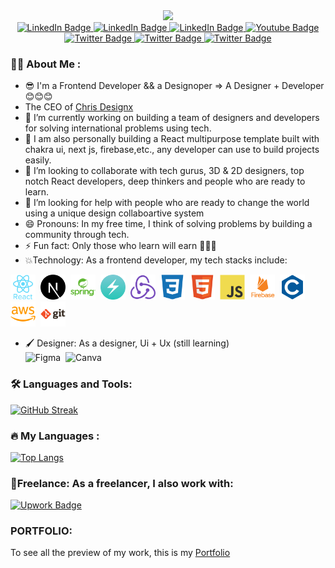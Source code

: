 <div id="header" align="center">
  <img src="https://media4.giphy.com/media/RbDKaczqWovIugyJmW/giphy.gif" width="200"/>
</div>

<div id="badges" align="center">
  <a href="https://www.linkedin.com/in/chris-nyeche/">
    <img src="https://img.shields.io/badge/Snapchat-FFFC00?style=for-the-badge&logo=snapchat&logoColor=black" alt="LinkedIn Badge"/>
  </a>
  <a href="https://www.linkedin.com/in/chris-nyeche/">
    <img src="https://img.shields.io/badge/LinkedIn-blue?style=for-the-badge&logo=linkedin&logoColor=white" alt="LinkedIn Badge"/>
  </a>
    <a href="https://www.linkedin.com/in/chris-nyeche/">
    <img src="https://img.shields.io/badge/Gmail-D14836?style=for-the-badge&logo=gmail&logoColor=white" alt="LinkedIn Badge"/>
  </a>
  <a href="your-youtube-URL">
    <img src="https://img.shields.io/badge/Facebook-blue?style=for-the-badge&logo=youtube&logoColor=white" alt="Youtube Badge"/>
  </a>
  <a href="https://twitter.com/chrisdesignx">
    <img src="https://img.shields.io/badge/WhatsApp-25D366?style=for-the-badge&logo=whatsapp&logoColor=white" alt="Twitter Badge"/>
  </a>
  <a href="https://twitter.com/chrisdesignx">
    <img src="https://img.shields.io/badge/Twitter-blue?style=for-the-badge&logo=twitter&logoColor=white" alt="Twitter Badge"/>
  </a>
    <a href="https://twitter.com/chrisdesignx">
    <img src="https://img.shields.io/badge/Instagram-E4405F?style=for-the-badge&logo=instagram&logoColor=white" alt="Twitter Badge"/>
  </a>
</div>


### :man_technologist: About Me :
- 😎 I'm a Frontend Developer && a Designoper => A Designer + Developer 😊😊😊
- The CEO of [Chris Designx](https://https://github.com/chrisdesignx/)
- 🔭 I’m currently working on building a team of designers and developers for solving international problems using tech.
- 🌱 I am also personally building a React multipurpose template built with chakra ui, next js, firebase,etc., any developer can use to build projects easily. 
- 👯 I’m looking to collaborate with tech gurus, 3D & 2D designers, top notch React developers, deep thinkers and people who are ready to learn.
- 🤔 I’m looking for help with people who are ready to change the world using a unique design collaboartive system
- 😄 Pronouns: In my free time, I think of solving problems by building a community through tech.
- ⚡ Fun fact: Only those who learn will earn 🤩🤩🤩
- 💥Technology: As a frontend developer, my tech stacks include: 
<div>
  <img src="https://github.com/devicons/devicon/blob/master/icons/react/react-original-wordmark.svg" title="React" alt="React" width="40" height="40"/>&nbsp;
   <img src="https://github.com/devicons/devicon/blob/master/icons/nextjs/nextjs-original.svg" title="Next Js" alt="NextJs" width="40" height="40"/>&nbsp;
  <img src="https://github.com/devicons/devicon/blob/master/icons/spring/spring-original-wordmark.svg" title="Spring" alt="Spring" width="40" height="40"/>&nbsp;
  <img src="https://raw.githubusercontent.com/chakra-ui/chakra-ui/main/logo/logomark-colored.svg" title="Chakra UI" alt="Material UI" width="40" height="40"/>&nbsp;
  <img src="https://github.com/devicons/devicon/blob/master/icons/redux/redux-original.svg" title="Redux" alt="Redux " width="40" height="40"/>&nbsp;
  <img src="https://github.com/devicons/devicon/blob/master/icons/css3/css3-plain.svg"  title="CSS3" alt="CSS" width="40" height="40"/>&nbsp;
  <img src="https://github.com/devicons/devicon/blob/master/icons/html5/html5-original.svg" title="HTML5" alt="HTML" width="40" height="40"/>&nbsp;
  <img src="https://github.com/devicons/devicon/blob/master/icons/javascript/javascript-original.svg" title="JavaScript" alt="JavaScript" width="40" height="40"/>&nbsp;
  <img src="https://github.com/devicons/devicon/blob/master/icons/firebase/firebase-plain-wordmark.svg" title="Firebase" alt="Firebase" width="40" height="40"/>&nbsp;
  <img src="https://github.com/devicons/devicon/blob/master/icons/c/c-plain.svg"  title="CSS3" alt="CSS" width="40" height="40"/>&nbsp;
 <img src="https://github.com/devicons/devicon/blob/master/icons/amazonwebservices/amazonwebservices-plain-wordmark.svg" title="AWS" alt="AWS" width="40" height="40"/>&nbsp;
  <img src="https://github.com/devicons/devicon/blob/master/icons/git/git-original-wordmark.svg" title="Git" **alt="Git" width="40" height="40"/>
</div>

- 🖌️ Designer: As a designer, Ui + Ux (still learning)<div>
  <img src="https://img.shields.io/badge/Figma-F24E1E?style=for-the-badge&logo=figma&logoColor=white" title="Figma" alt="Figma" width="100" height="30"/>&nbsp;
  <img src="https://img.shields.io/badge/Canva-%2300C4CC.svg?&style=for-the-badge&logo=Canva&logoColor=white" title="Canva" alt="Canva" width="100" height="30"/>&nbsp;
</div>

### :hammer_and_wrench: Languages and Tools:
[![GitHub Streak](http://github-readme-streak-stats.herokuapp.com?user=chrisnyeche&theme=dark&background=000000)](https://git.io/streak-stats)

### 🔥 My Languages :
[![Top Langs](https://github-readme-stats.vercel.app/api/top-langs/?username=chrisnyeche&layout=compact&theme=vision-friendly-dark)](https://github.com/anuraghazra/github-readme-stats)

### 🏫Freelance: As a freelancer, I also work with:
  <a href="https://www.linkedin.com/in/chris-nyeche/">
    <img src="https://img.shields.io/badge/UpWork-6FDA44?style=for-the-badge&logo=Upwork&logoColor=white" alt="Upwork Badge"/>
  </a>
  
 
### PORTFOLIO:
To see all the preview of my work, this is my [Portfolio](https://chris-nyeche.netlify.app/)

